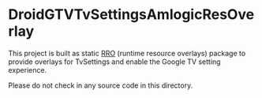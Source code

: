 # DroidGTVTvSettingsAmlogicResOverlay

This project is built as static [RRO](https://source.android.com/devices/architecture/rros)
(runtime resource overlays) package to provide overlays for TvSettings and
enable the Google TV setting experience.

Please do not check in any source code in this directory.